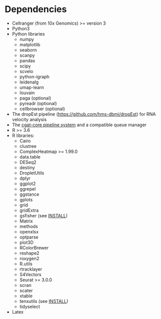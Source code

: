 # Dependencies

* Cellranger (from 10x Genomics) >= version 3
* Python3
* Python libraries
  * numpy
  * matplotlib
  * seaborn
  * scanpy
  * pandas
  * scipy
  * scvelo
  * python-igraph
  * leidenalg
  * umap-learn
  * louvain
  * paga (optional)
  * pyreadr (optional)
  * cellbrowser (optional)
* The dropEst pipeline (https://github.com/hms-dbmi/dropEst) for RNA velocity analysis
* The [cgat-core pipeline system](https://github.com/cgat-developers/cgat-core/) and a compatible queue manager
* R >= 3.6
* R libraries:
  * Cairo
  * clustree
  * ComplexHeatmap >= 1.99.0
  * data.table
  * DESeq2
  * destiny
  * DropletUtils
  * dplyr
  * ggplot2
  * ggrepel
  * ggstance
  * gplots
  * grid
  * gridExtra
  * gsfisher (see [INSTALL](INSTALL.md))
  * Matrix
  * methods
  * openxlsx
  * optparse
  * plot3D
  * RColorBrewer
  * reshape2
  * roxygen2
  * R.utils
  * rtracklayer
  * S4Vectors
  * Seurat >= 3.0.0
  * scran
  * scater
  * xtable
  * tenxutils (see [INSTALL](INSTALL.md))
  * tidyselect
* Latex
